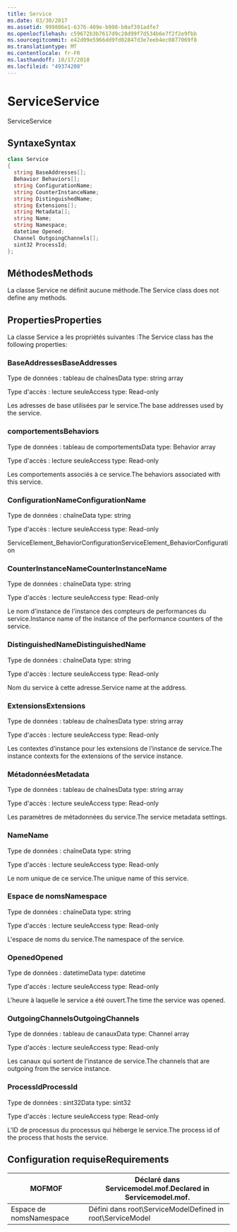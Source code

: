 ```yaml
---
title: Service
ms.date: 03/30/2017
ms.assetid: 999806e1-6376-409e-b998-b0af391adfe7
ms.openlocfilehash: c59672b3b7617d9c28d99f7d534b6e7f2f2e9fbb
ms.sourcegitcommit: e42d09e5966dd9fd02847d3e7eeb4ec0877069f8
ms.translationtype: MT
ms.contentlocale: fr-FR
ms.lasthandoff: 10/17/2018
ms.locfileid: "49374208"
---
```

# <a name="service"></a><span data-ttu-id="629e8-102">Service</span><span class="sxs-lookup"><span data-stu-id="629e8-102">Service</span></span>
<span data-ttu-id="629e8-103">Service</span><span class="sxs-lookup"><span data-stu-id="629e8-103">Service</span></span>  
  
## <a name="syntax"></a><span data-ttu-id="629e8-104">Syntaxe</span><span class="sxs-lookup"><span data-stu-id="629e8-104">Syntax</span></span>  
  
```csharp
class Service  
{  
  string BaseAddresses[];  
  Behavior Behaviors[];  
  string ConfigurationName;  
  string CounterInstanceName;  
  string DistinguishedName;  
  string Extensions[];  
  string Metadata[];  
  string Name;  
  string Namespace;  
  datetime Opened;  
  Channel OutgoingChannels[];  
  sint32 ProcessId;  
};  
```  
  
## <a name="methods"></a><span data-ttu-id="629e8-105">Méthodes</span><span class="sxs-lookup"><span data-stu-id="629e8-105">Methods</span></span>  
 <span data-ttu-id="629e8-106">La classe Service ne définit aucune méthode.</span><span class="sxs-lookup"><span data-stu-id="629e8-106">The Service class does not define any methods.</span></span>  
  
## <a name="properties"></a><span data-ttu-id="629e8-107">Properties</span><span class="sxs-lookup"><span data-stu-id="629e8-107">Properties</span></span>  
 <span data-ttu-id="629e8-108">La classe Service a les propriétés suivantes :</span><span class="sxs-lookup"><span data-stu-id="629e8-108">The Service class has the following properties:</span></span>  
  
### <a name="baseaddresses"></a><span data-ttu-id="629e8-109">BaseAddresses</span><span class="sxs-lookup"><span data-stu-id="629e8-109">BaseAddresses</span></span>  
 <span data-ttu-id="629e8-110">Type de données : tableau de chaînes</span><span class="sxs-lookup"><span data-stu-id="629e8-110">Data type: string array</span></span>  
  
 <span data-ttu-id="629e8-111">Type d'accès : lecture seule</span><span class="sxs-lookup"><span data-stu-id="629e8-111">Access type: Read-only</span></span>  
  
 <span data-ttu-id="629e8-112">Les adresses de base utilisées par le service.</span><span class="sxs-lookup"><span data-stu-id="629e8-112">The base addresses used by the service.</span></span>  
  
### <a name="behaviors"></a><span data-ttu-id="629e8-113">comportements</span><span class="sxs-lookup"><span data-stu-id="629e8-113">Behaviors</span></span>  
 <span data-ttu-id="629e8-114">Type de données : tableau de comportements</span><span class="sxs-lookup"><span data-stu-id="629e8-114">Data type: Behavior array</span></span>  
  
 <span data-ttu-id="629e8-115">Type d'accès : lecture seule</span><span class="sxs-lookup"><span data-stu-id="629e8-115">Access type: Read-only</span></span>  
  
 <span data-ttu-id="629e8-116">Les comportements associés à ce service.</span><span class="sxs-lookup"><span data-stu-id="629e8-116">The behaviors associated with this service.</span></span>  
  
### <a name="configurationname"></a><span data-ttu-id="629e8-117">ConfigurationName</span><span class="sxs-lookup"><span data-stu-id="629e8-117">ConfigurationName</span></span>  
 <span data-ttu-id="629e8-118">Type de données : chaîne</span><span class="sxs-lookup"><span data-stu-id="629e8-118">Data type: string</span></span>  
  
 <span data-ttu-id="629e8-119">Type d'accès : lecture seule</span><span class="sxs-lookup"><span data-stu-id="629e8-119">Access type: Read-only</span></span>  
  
 <span data-ttu-id="629e8-120">ServiceElement_BehaviorConfiguration</span><span class="sxs-lookup"><span data-stu-id="629e8-120">ServiceElement_BehaviorConfiguration</span></span>  
  
### <a name="counterinstancename"></a><span data-ttu-id="629e8-121">CounterInstanceName</span><span class="sxs-lookup"><span data-stu-id="629e8-121">CounterInstanceName</span></span>  
 <span data-ttu-id="629e8-122">Type de données : chaîne</span><span class="sxs-lookup"><span data-stu-id="629e8-122">Data type: string</span></span>  
  
 <span data-ttu-id="629e8-123">Type d'accès : lecture seule</span><span class="sxs-lookup"><span data-stu-id="629e8-123">Access type: Read-only</span></span>  
  
 <span data-ttu-id="629e8-124">Le nom d'instance de l'instance des compteurs de performances du service.</span><span class="sxs-lookup"><span data-stu-id="629e8-124">Instance name of the instance of the performance counters of the service.</span></span>  
  
### <a name="distinguishedname"></a><span data-ttu-id="629e8-125">DistinguishedName</span><span class="sxs-lookup"><span data-stu-id="629e8-125">DistinguishedName</span></span>  
 <span data-ttu-id="629e8-126">Type de données : chaîne</span><span class="sxs-lookup"><span data-stu-id="629e8-126">Data type: string</span></span>  
  
 <span data-ttu-id="629e8-127">Type d'accès : lecture seule</span><span class="sxs-lookup"><span data-stu-id="629e8-127">Access type: Read-only</span></span>  
  
 <span data-ttu-id="629e8-128">Nom du service à cette adresse.</span><span class="sxs-lookup"><span data-stu-id="629e8-128">Service name at the address.</span></span>  
  
### <a name="extensions"></a><span data-ttu-id="629e8-129">Extensions</span><span class="sxs-lookup"><span data-stu-id="629e8-129">Extensions</span></span>  
 <span data-ttu-id="629e8-130">Type de données : tableau de chaînes</span><span class="sxs-lookup"><span data-stu-id="629e8-130">Data type: string array</span></span>  
  
 <span data-ttu-id="629e8-131">Type d'accès : lecture seule</span><span class="sxs-lookup"><span data-stu-id="629e8-131">Access type: Read-only</span></span>  
  
 <span data-ttu-id="629e8-132">Les contextes d’instance pour les extensions de l’instance de service.</span><span class="sxs-lookup"><span data-stu-id="629e8-132">The instance contexts for the extensions of the service instance.</span></span>  
  
### <a name="metadata"></a><span data-ttu-id="629e8-133">Métadonnées</span><span class="sxs-lookup"><span data-stu-id="629e8-133">Metadata</span></span>  
 <span data-ttu-id="629e8-134">Type de données : tableau de chaînes</span><span class="sxs-lookup"><span data-stu-id="629e8-134">Data type: string array</span></span>  
  
 <span data-ttu-id="629e8-135">Type d'accès : lecture seule</span><span class="sxs-lookup"><span data-stu-id="629e8-135">Access type: Read-only</span></span>  
  
 <span data-ttu-id="629e8-136">Les paramètres de métadonnées du service.</span><span class="sxs-lookup"><span data-stu-id="629e8-136">The service metadata settings.</span></span>  
  
### <a name="name"></a><span data-ttu-id="629e8-137">Name</span><span class="sxs-lookup"><span data-stu-id="629e8-137">Name</span></span>  
 <span data-ttu-id="629e8-138">Type de données : chaîne</span><span class="sxs-lookup"><span data-stu-id="629e8-138">Data type: string</span></span>  
  
 <span data-ttu-id="629e8-139">Type d'accès : lecture seule</span><span class="sxs-lookup"><span data-stu-id="629e8-139">Access type: Read-only</span></span>  
  
 <span data-ttu-id="629e8-140">Le nom unique de ce service.</span><span class="sxs-lookup"><span data-stu-id="629e8-140">The unique name of this service.</span></span>  
  
### <a name="namespace"></a><span data-ttu-id="629e8-141">Espace de noms</span><span class="sxs-lookup"><span data-stu-id="629e8-141">Namespace</span></span>  
 <span data-ttu-id="629e8-142">Type de données : chaîne</span><span class="sxs-lookup"><span data-stu-id="629e8-142">Data type: string</span></span>  
  
 <span data-ttu-id="629e8-143">Type d'accès : lecture seule</span><span class="sxs-lookup"><span data-stu-id="629e8-143">Access type: Read-only</span></span>  
  
 <span data-ttu-id="629e8-144">L'espace de noms du service.</span><span class="sxs-lookup"><span data-stu-id="629e8-144">The namespace of the service.</span></span>  
  
### <a name="opened"></a><span data-ttu-id="629e8-145">Opened</span><span class="sxs-lookup"><span data-stu-id="629e8-145">Opened</span></span>  
 <span data-ttu-id="629e8-146">Type de données : datetime</span><span class="sxs-lookup"><span data-stu-id="629e8-146">Data type: datetime</span></span>  
  
 <span data-ttu-id="629e8-147">Type d'accès : lecture seule</span><span class="sxs-lookup"><span data-stu-id="629e8-147">Access type: Read-only</span></span>  
  
 <span data-ttu-id="629e8-148">L'heure à laquelle le service a été ouvert.</span><span class="sxs-lookup"><span data-stu-id="629e8-148">The time the service was opened.</span></span>  
  
### <a name="outgoingchannels"></a><span data-ttu-id="629e8-149">OutgoingChannels</span><span class="sxs-lookup"><span data-stu-id="629e8-149">OutgoingChannels</span></span>  
 <span data-ttu-id="629e8-150">Type de données : tableau de canaux</span><span class="sxs-lookup"><span data-stu-id="629e8-150">Data type: Channel array</span></span>  
  
 <span data-ttu-id="629e8-151">Type d'accès : lecture seule</span><span class="sxs-lookup"><span data-stu-id="629e8-151">Access type: Read-only</span></span>  
  
 <span data-ttu-id="629e8-152">Les canaux qui sortent de l'instance de service.</span><span class="sxs-lookup"><span data-stu-id="629e8-152">The channels that are outgoing from the service instance.</span></span>  
  
### <a name="processid"></a><span data-ttu-id="629e8-153">ProcessId</span><span class="sxs-lookup"><span data-stu-id="629e8-153">ProcessId</span></span>  
 <span data-ttu-id="629e8-154">Type de données : sint32</span><span class="sxs-lookup"><span data-stu-id="629e8-154">Data type: sint32</span></span>  
  
 <span data-ttu-id="629e8-155">Type d'accès : lecture seule</span><span class="sxs-lookup"><span data-stu-id="629e8-155">Access type: Read-only</span></span>  
  
 <span data-ttu-id="629e8-156">L'ID de processus du processus qui héberge le service.</span><span class="sxs-lookup"><span data-stu-id="629e8-156">The process id of the process that hosts the service.</span></span>  
  
## <a name="requirements"></a><span data-ttu-id="629e8-157">Configuration requise</span><span class="sxs-lookup"><span data-stu-id="629e8-157">Requirements</span></span>  
  
|<span data-ttu-id="629e8-158">MOF</span><span class="sxs-lookup"><span data-stu-id="629e8-158">MOF</span></span>|<span data-ttu-id="629e8-159">Déclaré dans Servicemodel.mof.</span><span class="sxs-lookup"><span data-stu-id="629e8-159">Declared in Servicemodel.mof.</span></span>|  
|---------|-----------------------------------|  
|<span data-ttu-id="629e8-160">Espace de noms</span><span class="sxs-lookup"><span data-stu-id="629e8-160">Namespace</span></span>|<span data-ttu-id="629e8-161">Défini dans root\ServiceModel</span><span class="sxs-lookup"><span data-stu-id="629e8-161">Defined in root\ServiceModel</span></span>|
